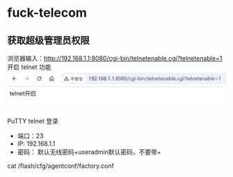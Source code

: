 # fuck-telecom

## 获取超级管理员权限
浏览器输入：http://192.168.1.1:8080/cgi-bin/telnetenable.cgi?telnetenable=1 开启 telnet 功能
![telnet](enable_telnet.png)

PuTTY telnet 登录
- 端口：23
- IP: 192.168.1.1
- 密码： 默认无线密码+useradmin默认密码，不要带+

cat /flash/cfg/agentconf/factory.conf
